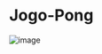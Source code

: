 # Jogo-Pong

![image](https://github.com/paulosergio03/Jogo-Pong/assets/77760284/ca99fd26-ef02-407c-9f7f-4c8b0fa311cc)


